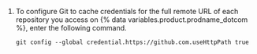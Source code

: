 1. To configure Git to cache credentials for the full remote URL of each repository you access on {% data variables.product.prodname_dotcom %}, enter the following command.

   ```shell copy
   git config --global credential.https://github.com.useHttpPath true
   ```
